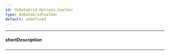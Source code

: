 ```yaml
---
id: dxDataGrid.Options.toolbar
type: dxDataGridToolbar
default: undefined
---
```

---
##### shortDescription
<!-- Description goes here -->

---
<!-- Description goes here -->